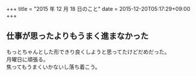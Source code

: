 +++
title = "2015 年 12 月 18 日のこと"
date = 2015-12-20T05:17:29+09:00
+++

## 仕事が思ったよりもうまく進まなかった

もっとちゃんとした形できり良くしようと思ってたけどだめだった。  
月曜日に頑張る。  
焦ってもうまくいかないし落ち着こう。
